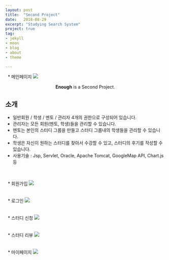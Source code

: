 ```yaml
---
layout: post
title:  "Second Project"
date:   2018-08-29
excerpt: "Studying Search System"
project: true
tag:
- jekyll 
- moon
- blog
- about
- theme

---
```

&nbsp;&nbsp;* 메인페이지
<img src="{{site.baseurl}}/assets/img/enough.PNG"/>

    
<center><b>Enough</b> is a Second Project.</center>
     
## 소개
* 일반회원 / 학생 / 멘토 / 관리자 4개의 권한으로 구성되어 있습니다.
* 관리자는 모든 회원(멘토, 학생)들을 관리할 수 있습니다.
* 멘토는 본인의 스터디 그룹을 만들고 스터디 그룹내의 학생들을 관리할 수 있습니다.
* 학생은 자신이 원하는 스터디를 찾아서 수강할 수 있고, 스터디의 후기를 작성할 수 있습니다.
* 사용기술 : Jsp, Servlet, Oracle, Apache Tomcat, GoogleMap API, Chart.js 등    
<br>
<br>
&nbsp;&nbsp;* 회원가입
<img src="{{site.baseurl}}/assets/img/enough_join.PNG"/>
<br>
<br>
<br>
&nbsp;&nbsp;* 로그인
<img src="{{site.baseurl}}/assets/img/enough_login.PNG"/>
<br>
<br>
<br>
&nbsp;&nbsp;* 스터디 신청
<img src="{{site.baseurl}}/assets/img/Enough5.PNG"/>
<br>
<br>
<br>
&nbsp;&nbsp;* 스터디 리뷰
<img src="{{site.baseurl}}/assets/img/Enough4.PNG"/>
<br>
<br>
<br>
&nbsp;&nbsp;* 마이페이지
<img src="{{site.baseurl}}/assets/img/Enough3.PNG"/>







